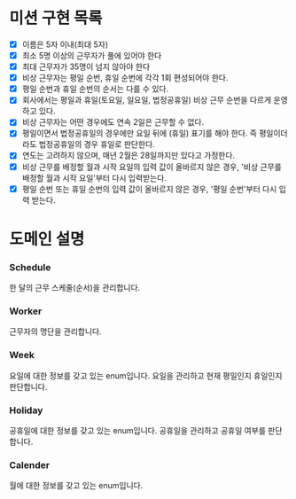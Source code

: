 # 미션 구현 목록

- [x] 이름은 5자 이내(최대 5자)
- [x] 최소 5명 이상의 근무자가 풀에 있어야 한다
- [x] 최대 근무자가 35명이 넘지 않아야 한다
- [x] 비상 근무자는 평일 순번, 휴일 순번에 각각 1회 편성되어야 한다.
- [x] 평일 순번과 휴일 순번의 순서는 다를 수 있다.
- [x] 회사에서는 평일과 휴일(토요일, 일요일, 법정공휴일) 비상 근무 순번을 다르게 운영하고 있다.
- [x] 비상 근무자는 어떤 경우에도 연속 2일은 근무할 수 없다.
- [x] 평일이면서 법정공휴일의 경우에만 요일 뒤에 (휴일) 표기를 해야 한다. 즉 평일이더라도 법정공휴일의 경우 휴일로 판단한다.
- [x] 연도는 고려하지 않으며, 매년 2월은 28일까지만 있다고 가정한다.
- [x] 비상 근무를 배정할 월과 시작 요일의 입력 값이 올바르지 않은 경우, '비상 근무를 배정할 월과 시작 요일'부터 다시 입력받는다.
- [x] 평일 순번 또는 휴일 순번의 입력 값이 올바르지 않은 경우, '평일 순번'부터 다시 입력 받는다.

# 도메인 설명

### Schedule

한 달의 근무 스케줄(순서)을 관리합니다.

### Worker

근무자의 명단을 관리합니다.

### Week

요일에 대한 정보를 갖고 있는 enum입니다. 요일을 관리하고 현재 평일인지 휴일인지 판단합니다.

### Holiday

공휴일에 대한 정보를 갖고 있는 enum입니다. 공휴일을 관리하고 공휴일 여부를 판단합니다.

### Calender

월에 대한 정보를 갖고 있는 enum입니다. 
